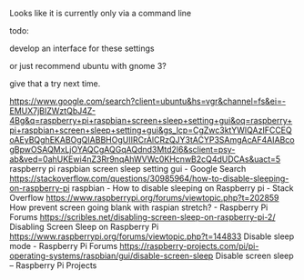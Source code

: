 Looks like it is currently only via a command line

todo:

develop an interface for these settings

or just recommend ubuntu with gnome 3? 

give that a try next time. 


https://www.google.com/search?client=ubuntu&hs=vgr&channel=fs&ei=-EMUX7jBIZWztQbJ4Z-4Bg&q=raspberry+pi+raspbian+screen+sleep+setting+gui&oq=raspberry+pi+raspbian+screen+sleep+setting+gui&gs_lcp=CgZwc3ktYWIQAzIFCCEQoAEyBQghEKABOgQIABBHOgUIIRCrAlCRzQJY3tACYP3SAmgAcAF4AIABcogBpwOSAQMxLjOYAQCgAQGqAQdnd3Mtd2l6&sclient=psy-ab&ved=0ahUKEwi4nZ3Rr9nqAhWVWc0KHcnwB2cQ4dUDCAs&uact=5
raspberry pi raspbian screen sleep setting gui - Google Search
https://stackoverflow.com/questions/30985964/how-to-disable-sleeping-on-raspberry-pi
raspbian - How to disable sleeping on Raspberry pi - Stack Overflow
https://www.raspberrypi.org/forums/viewtopic.php?t=202859
How prevent screen going blank with raspian stretch? - Raspberry Pi Forums
https://scribles.net/disabling-screen-sleep-on-raspberry-pi-2/
Disabling Screen Sleep on Raspberry Pi
https://www.raspberrypi.org/forums/viewtopic.php?t=144833
Disable sleep mode - Raspberry Pi Forums
https://raspberry-projects.com/pi/pi-operating-systems/raspbian/gui/disable-screen-sleep
Disable screen sleep – Raspberry Pi Projects

